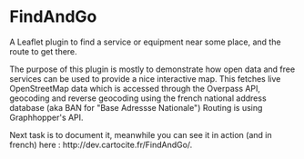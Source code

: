 # FindAndGo
A Leaflet plugin to find a service or equipment near some place, and the route to get there.
<p>
The purpose of this plugin is mostly to demonstrate how open data and free services can be used to provide a nice interactive map. 
This fetches live OpenStreetMap data which is accessed through the Overpass API, geocoding and reverse geocoding using the french national address database (aka BAN for "Base Adressse Nationale")
Routing is using Graphhopper's API.
</p>
<p>
Next task is to document it, meanwhile you can see it in action (and in french) here : http://dev.cartocite.fr/FindAndGo/.
</p>

